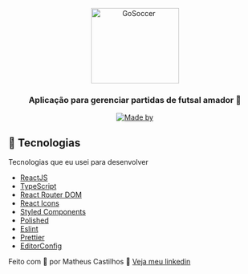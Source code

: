 <p align="center">
  <img src="https://raw.githubusercontent.com/mcastilhosm/gosoccer/master/src/assets/logo.png" height="150" width="175" alt="GoSoccer" />
</p>

<h3 align="center">
  Aplicação para gerenciar partidas de futsal amador 🚀
</h3>

<p align="center">
	<a href="https://www.linkedin.com/in/matheus-castilhos-a5a9a417a/" target="_blank" rel="noopener noreferrer">
    <img alt="Made by" src="https://img.shields.io/badge/made%20by-matheus%20castilhos-%23FF9000">
  </a>
</p>

## 🚀 Tecnologias

Tecnologias que eu usei para desenvolver

- [ReactJS](https://reactjs.org/)
- [TypeScript](https://www.typescriptlang.org/)
- [React Router DOM](https://reacttraining.com/react-router/)
- [React Icons](https://react-icons.netlify.com/#/)
- [Styled Components](https://styled-components.com/)
- [Polished](https://github.com/styled-components/polished)
- [Eslint](https://eslint.org/)
- [Prettier](https://prettier.io/)
- [EditorConfig](https://editorconfig.org/)

Feito com 💜 por Matheus Castilhos 👋 [Veja meu linkedin](https://www.linkedin.com/in/matheus-castilhos-a5a9a417a/)
